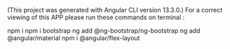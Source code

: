 (This project was generated with Angular CLI version 13.3.0.)
For a correct viewing of this APP
please run these commands on terminal :

npm i 
npm i bootstrap
ng add @ng-bootstrap/ng-bootstrap
ng add @angular/material
npm i @angular/flex-layout
